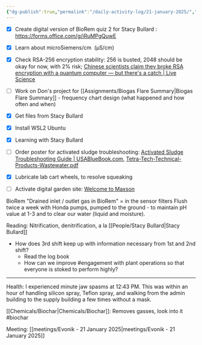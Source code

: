 ```yaml
---
{"dg-publish":true,"permalink":"/daily-activity-log/21-january-2025/","created":"2025-01-21T07:56:09.490-06:00"}
---
```


- [x] Create digital version of BioRem quiz 2 for Stacy Bullard : https://forms.office.com/g/iRuMPgQuwE
- [x] Learn about microSiemens/cm  (μS/cm)
- [x] Check RSA-256 encryption stability: 256 is busted, 2048 should be okay for now, with 2% risk; [Chinese scientists claim they broke RSA encryption with a quantum computer — but there's a catch | Live Science](https://www.livescience.com/technology/computing/chinese-scientists-claim-they-broke-rsa-encryption-with-a-quantum-computer-but-theres-a-catch)
- [ ] Work on Don's project for [[Assignments/Biogas Flare Summary\|Biogas Flare Summary]] - frequency chart design (what happened and how often and when)
- [x] Get files from Stacy Bullard 
- [x] Install WSL2 Ubuntu
- [x] Learning with Stacy Bullard
- [ ] Order poster for activated sludge troubleshooting: [Activated Sludge Troubleshooting Guide | USABlueBook.com](https://www.usabluebook.com/activated-sludge-troubleshooting-guide-70245), [Tetra-Tech-Technical-Products-Wastewater.pdf](https://www.tetratech.com/wp-content/uploads/2025/01/Tetra-Tech-Technical-Products-Wastewater.pdf)
- [x] Lubricate lab cart wheels, to resolve squeaking
- [ ] Activate digital garden site: [Welcome to Maxson](https://markdown-digital-garden-git-main-clayton-bennetts-projects.vercel.app/)


BioRem
"Drained inlet / outlet gas in BioRem" = in the sensor filters
Flush twice a week with Honda pumps, pumped to the ground - to maintain pH value at 1-3 and to clear our water (liquid and moisture).

Reading: Nitrification, denitrification, a la [[People/Stacy Bullard\|Stacy Bullard]]


- How does 3rd shift keep up with information necessary from 1st and 2nd shift?
	- Read the log book
	- How can we improve #engagement with plant operations so that everyone is stoked to perform highly?

---

Health: I experienced minute jaw spasms at 12:43 PM. This was within an hour of handling silicon spray, Teflon spray, and walking from the admin building to the supply building a few times without a mask.


[[Chemicals/Biochar\|Chemicals/Biochar]]: Removes gasses, look into it #biochar


Meeting: [[meetings/Evonik - 21 January 2025\|meetings/Evonik - 21 January 2025]]